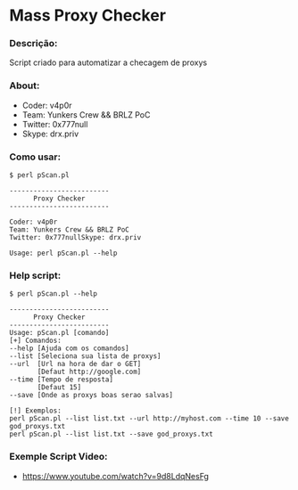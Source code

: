 # Mass Proxy Checker

### Descrição:
Script criado para automatizar a checagem de proxys

### About:

- Coder: v4p0r
- Team: Yunkers Crew && BRLZ PoC
- Twitter: 0x777null
- Skype: drx.priv

### Como usar:

```
$ perl pScan.pl

-------------------------
      Proxy Checker
-------------------------

Coder: v4p0r
Team: Yunkers Crew && BRLZ PoC
Twitter: 0x777nullSkype: drx.priv

Usage: perl pScan.pl --help

```

### Help script:
```
$ perl pScan.pl --help

-------------------------
      Proxy Checker
-------------------------
Usage: pScan.pl [comando]
[+] Comandos:
--help [Ajuda com os comandos]
--list [Seleciona sua lista de proxys]
--url  [Url na hora de dar o GET]
       [Defaut http://google.com]
--time [Tempo de resposta]
       [Defaut 15]
--save [Onde as proxys boas serao salvas]

[!] Exemplos:
perl pScan.pl --list list.txt --url http://myhost.com --time 10 --save god_proxys.txt
perl pScan.pl --list list.txt --save god_proxys.txt

```

### Exemple Script Video:

- https://www.youtube.com/watch?v=9d8LdqNesFg

